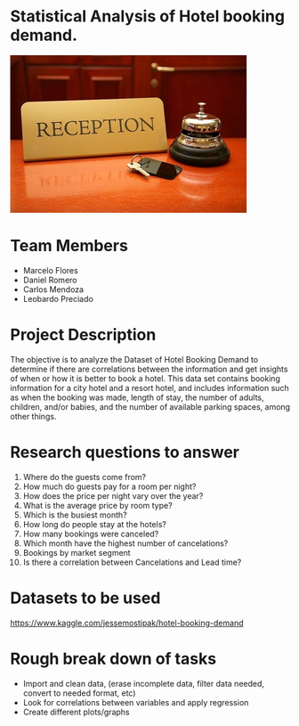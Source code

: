 # Statistical Analysis of Hotel booking demand. 
![image_1.png](images/image_1.jpg)
# Team Members
* Marcelo Flores
* Daniel Romero
* Carlos Mendoza
* Leobardo Preciado

# Project Description

The objective is to analyze the Dataset of Hotel Booking Demand to determine if there are correlations between the information and get insights of when or how it is better to book a hotel.
This data set contains booking information for a city hotel and a resort hotel, and includes information such as when the booking was made, length of stay, the number of adults, children, and/or babies, and the number of available parking spaces, among other things.

# Research questions to answer

1. Where do the guests come from?
2. How much do guests pay for a room per night?
3. How does the price per night vary over the year?
4. What is the average price by room type?
5. Which is the busiest month?
6. How long do people stay at the hotels?
7. How many bookings were canceled?
8. Which month have the highest number of cancelations?
9. Bookings by market segment
10. Is there a correlation between Cancelations and Lead time?

# Datasets to be used
https://www.kaggle.com/jessemostipak/hotel-booking-demand

# Rough break down of tasks
* Import and clean data, (erase incomplete data, filter data needed, convert to needed format, etc)
* Look for correlations between variables and apply regression
* Create different plots/graphs
